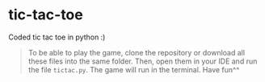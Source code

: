 # tic-tac-toe
Coded tic tac toe in python :)
> To be able to play the game, clone the repository or download all these files into the same folder. Then, open them in your IDE and run the file `tictac.py`. The game will run in the terminal. Have fun^^

